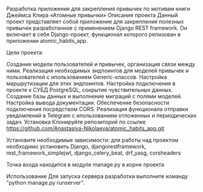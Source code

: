 Разработка приложения для закрепления привычек по мотивам книги Джеймса Клира «Атомные привычки»
Описание проекта
Данный проект представляет собой приложение для закрепления полезных привычек разработанное 
с применением Django REST framework. Он включает в себя Django-проект, функционал которого релизован
в приложении atomic_habits_app.

Цели проекта:

Создание модели пользователей и привычек, организация связи между ними.
Реализация необходимых эндпоинтов для моделей привычек и пользователей с ипользованием Generic-классов.
Настройка маршрутизации для этих эндпоинтов.
Настройка подключения в проекте к СУБД PostgreSQL, сокрытие чувствительных данных.
Создание базы данных и выполнение миграций с полями моделей.
Настройка вывода документации.
Обеспечение безопасности подключения посредством CORS.
Реализация функционала отправки уведомлений в Telegram с ипользованием отложенных и периодических задач.
Установка
Клонируйте репозиторий по ссылке https://github.com/Anastasiya-Nikolaeva/atomic_habits_app.git

Установите необходимые зависимости: для работы над проектом необходимо установить Django, djangorestframework, rest_framework_simplejwt, django_celery_beat, drf_yasg, corsheaders

Точка входа находится в модуле manage.py в корне проекта

Использование
Для запуска сервера разработки выполните команду "python manage.py runserver".
